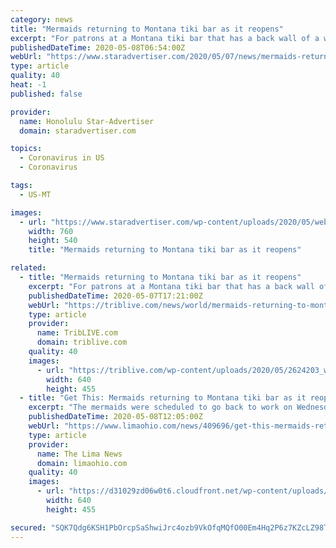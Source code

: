 ```yaml
---
category: news
title: "Mermaids returning to Montana tiki bar as it reopens"
excerpt: "For patrons at a Montana tiki bar that has a back wall of a window into a motel swimming pool, it’s typical to see mermaids in the water five nights a week. So as the owner of the O’Haire Motor Inn and the Sip ‘n Dip Lounge in Great Falls began preparing to reopen the bar after eights weeks of coronavirus-related restrictions, she wanted ..."
publishedDateTime: 2020-05-08T06:54:00Z
webUrl: "https://www.staradvertiser.com/2020/05/07/news/mermaids-returning-to-montana-tiki-bar-as-it-reopens/"
type: article
quality: 40
heat: -1
published: false

provider:
  name: Honolulu Star-Advertiser
  domain: staradvertiser.com

topics:
  - Coronavirus in US
  - Coronavirus

tags:
  - US-MT

images:
  - url: "https://www.staradvertiser.com/wp-content/uploads/2020/05/web1_9958682-1f8878b5031e4837a9f507b63414cbee.jpg"
    width: 760
    height: 540
    title: "Mermaids returning to Montana tiki bar as it reopens"

related:
  - title: "Mermaids returning to Montana tiki bar as it reopens"
    excerpt: "For patrons at a Montana tiki bar that has a back wall of a window into a motel swimming pool, it’s typical to see mermaids in the water five nights a week. So as the owner of the O’Haire Motor Inn an"
    publishedDateTime: 2020-05-07T17:21:00Z
    webUrl: "https://triblive.com/news/world/mermaids-returning-to-montana-tiki-bar-as-it-reopens/"
    type: article
    provider:
      name: TribLIVE.com
      domain: triblive.com
    quality: 40
    images:
      - url: "https://triblive.com/wp-content/uploads/2020/05/2624203_web1_2624203-1f8878b5031e4837a9f507b63414cbee.jpg"
        width: 640
        height: 455
  - title: "Get This: Mermaids returning to Montana tiki bar as it reopens"
    excerpt: "The mermaids were scheduled to go back to work on Wednesday, May 6, 2020, after the Montana governor's office clarified that hotel pools are included in his directive to ease coronavirus restrictions. (Larry Beckner/Great Falls Tribune via AP, File)"
    publishedDateTime: 2020-05-08T12:05:00Z
    webUrl: "https://www.limaohio.com/news/409696/get-this-mermaids-returning-to-montana-tiki-bar-as-it-reopens"
    type: article
    provider:
      name: The Lima News
      domain: limaohio.com
    quality: 40
    images:
      - url: "https://d31029zd06w0t6.cloudfront.net/wp-content/uploads/sites/54/2020/05/web1_124858501-1f8878b5031e4837a9f507b63414cbee.jpg"
        width: 640
        height: 455

secured: "SQK7Qdg6KSH1PbOrcpSaShwiJrc4ozb9VkOfqMQfO00Em4Hq2P6z7KZcLZ98TXHI8I9SX5iOv5bNdWbzlpD1DM3MHhQxylX/ZrZM/dePnsL8PK5B4CZ6q6EiV445CFdLaNgVYxflY9wq28kyGgxu2pCMPi7uAmBK0405UXERPdoHvflURqGm+DlVO7gvhk6gTBlNVyLvWuna7WnFsm25+DNjMRLG6iE3AgquUB9NAY5lxjmv9td9i0svuji+PwcSuVjmKwqhRiNL60j3R6abGpA/pAna2tezfTv98+7ZtTN9SEAl3HK8Ic8kKh0HKhHe;CAQIamXYn6vPiE73MV24oA=="
---
```



